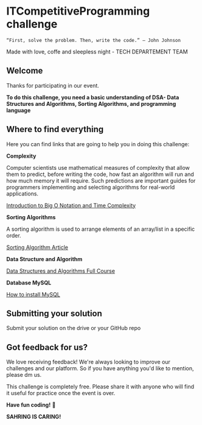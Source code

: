 # ITCompetitiveProgramming challenge
```
“First, solve the problem. Then, write the code.” – John Johnson
```
Made with love, coffe and sleepless night - TECH DEPARTEMENT TEAM 

## Welcome

Thanks for participating in our event.

**To do this challenge, you need a basic understanding of DSA- Data Structures and Algorithms, Sorting Algorithms, and programming language**


## Where to find everything

Here you can find links that are going to help you in doing this challenge:

**Complexity**

Computer scientists use mathematical measures of complexity that allow them to predict, before writing the code, how fast an algorithm will run and how much memory it will require. Such predictions are important guides for programmers implementing and selecting algorithms for real-world applications.

[Introduction to Big O Notation and Time Complexity](https://www.youtube.com/watch?v=D6xkbGLQesk)

**Sorting Algorithms**

A sorting algorithm is used to arrange elements of an array/list in a specific order. 

[Sorting Algorithm Article](https://www.programiz.com/dsa/sorting-algorithm)

**Data Structure and Algorithm**

[Data Structures and Algorithms Full Course](https://www.youtube.com/watch?v=CBYHwZcbD-s&t=4s)

**Database MySQL**

[How to install MySQL ](https://www.youtube.com/watch?v=UzjbQ6hn7-A)



## Submitting your solution

Submit your solution on the drive or your GitHub repo 



## Got feedback for us?

We love receiving feedback! We're always looking to improve our challenges and our platform. So if you have anything you'd like to mention, please dm us.

This challenge is completely free. Please share it with anyone who will find it useful for practice once the event is over.

**Have fun coding!** 🚀

**SAHRING IS CARING!** 



